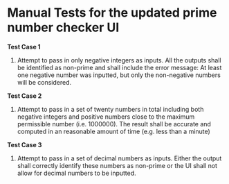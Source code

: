 # **Manual Tests for the updated prime number checker UI**

**Test Case 1**
1. Attempt to pass in only negative integers as inputs. All the outputs shall be identified as non-prime and shall include the error message: At least one negative number was inputted, but only the non-negative numbers will be considered.

**Test Case 2**
1. Attempt to pass in a set of twenty numbers in total including both negative integers and positive numbers close to the maximum permissible number (i.e. 1000000). The result shall be accurate and computed in an reasonable amount of time (e.g. less than a minute)

**Test Case 3**
1. Attempt to pass in a set of decimal numbers as inputs. Either the output shall correctly identify these numbers as non-prime or the UI shall not allow for decimal numbers to be inputted.
